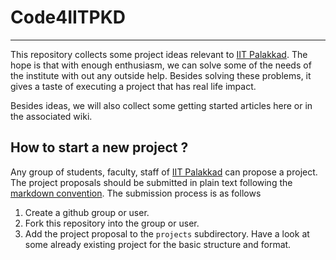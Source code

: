 # Code4IITPKD
-----------

This repository collects some project ideas relevant to
[IIT Palakkad][iitpkd]. The hope is that with enough enthusiasm, we
can solve some of the needs of the institute with out any outside
help. Besides solving these problems, it gives a taste of executing a
project that has real life impact.

Besides ideas, we will also collect some getting started articles here
or in the associated wiki.

## How to start a new project ?

Any group of students, faculty, staff of [IIT Palakkad][iitpkd] can
propose a project. The project proposals should be submitted in plain
text following the [markdown convention][markdown]. The submission
process is as follows

1. Create a github group or user.
2. Fork this repository into the group or user.
3. Add the project proposal to the `projects` subdirectory. Have a
   look at some already existing project for the basic structure and
   format.

[iitpkd]: <http://www.iitpkd.ac.in> "IIT Palakkad homepage"
[markdown]: <https://guides.github.com/features/mastering-markdown/>
